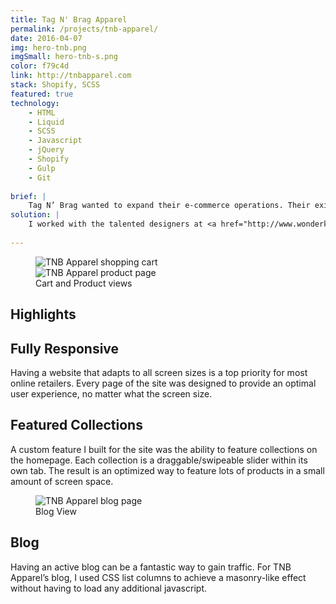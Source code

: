 ```yaml
---
title: Tag N' Brag Apparel
permalink: /projects/tnb-apparel/
date: 2016-04-07
img: hero-tnb.png
imgSmall: hero-tnb-s.png
color: f79c4d
link: http://tnbapparel.com
stack: Shopify, SCSS
featured: true
technology:
    - HTML
    - Liquid
    - SCSS
    - Javascript
    - jQuery
    - Shopify
    - Gulp
    - Git
    
brief: | 
    Tag N’ Brag wanted to expand their e-commerce operations. Their existing shop, a small part of their main website, lacked the features they needed to expand and was cumbersome to update and maintain.
solution: |
    I worked with the talented designers at <a href="http://www.wonderkiln.com">WonderKiln</a> and expanded on existing desktop designs to come up with mobile designs and handled the complete integration into the Shopify platform. Built into the theme are featured homepage collections to show off particular products, a fully functional blog and an user account system.
    
---
```

<figure class="projects__img-wrapper row full-width" style="background-color: #{{ page.color }}">
        <div class="projects__half">
            <img class="projects__img" src="{{ imgurl }}/img/tnb-cart.png" alt="TNB Apparel shopping cart">
        </div>
        <div class="projects__half">
            <img class="projects__img" src="{{ imgurl }}/img/tnb-product.png" alt="TNB Apparel product page">
        </div>
    <figcaption class="projects__caption">
        Cart and Product views
    </figcaption>
</figure>

<div class="row">
    <section class="text-block">
        <h2>Highlights</h2>
        <h2 class="subheading">Fully Responsive</h2>
        <p>Having a website that adapts to all screen sizes is a top priority for most online retailers. Every page of the site was designed to provide an optimal user experience, no matter what the screen size.</p>
        <h2 class="subheading">Featured Collections</h2>
        <p>A custom feature I built for the site was the ability to feature collections on the homepage. Each collection is a draggable/swipeable slider within its own tab. The result is an optimized way to feature lots of products in a small amount of screen space.</p>
    </section>
</div>


<figure class="projects__img-wrapper row full-width" style="background-color: #{{ page.color }}">
    <img class="projects__img" src="{{ imgurl }}/img/tnb-blog.png" alt="TNB Apparel blog page">
    <figcaption class="projects__caption">
        Blog View
    </figcaption>
</figure>

<div class="row">
    <section class="text-block">
        <h2 class="subheading">Blog</h2>
        <p>Having an active blog can be a fantastic way to gain traffic. For TNB Apparel’s blog, I used CSS list columns to achieve a masonry-like effect without having to load any additional javascript.</p>
    </section>
</div>
